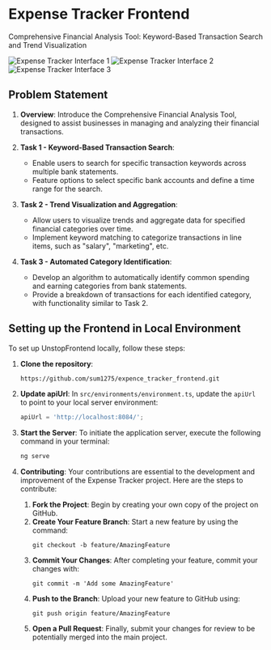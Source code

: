 
# Expense Tracker Frontend

Comprehensive Financial Analysis Tool: Keyword-Based Transaction Search and Trend Visualization

![Expense Tracker Interface 1](https://i.ibb.co/XXg9fCY/task-1.png)
![Expense Tracker Interface 2](https://i.ibb.co/Zd78p4X/task-1-3.png)
![Expense Tracker Interface 3](https://i.ibb.co/YP70DnS/task-3.png)

## Problem Statement

1. **Overview**: Introduce the Comprehensive Financial Analysis Tool, designed to assist businesses in managing and analyzing their financial transactions.

2. **Task 1 - Keyword-Based Transaction Search**:
   - Enable users to search for specific transaction keywords across multiple bank statements.
   - Feature options to select specific bank accounts and define a time range for the search.

3. **Task 2 - Trend Visualization and Aggregation**:
   - Allow users to visualize trends and aggregate data for specified financial categories over time.
   - Implement keyword matching to categorize transactions in line items, such as "salary", "marketing", etc.

4. **Task 3 - Automated Category Identification**:
   - Develop an algorithm to automatically identify common spending and earning categories from bank statements.
   - Provide a breakdown of transactions for each identified category, with functionality similar to Task 2.


## Setting up the Frontend in Local Environment

To set up UnstopFrontend locally, follow these steps:

1. **Clone the repository**:
   ```bash
   https://github.com/sum1275/expence_tracker_frontend.git
2. **Update apiUrl**:
   In `src/environments/environment.ts`, update the `apiUrl` to point to your local server environment:
   ```typescript
   apiUrl = 'http://localhost:8084/';

3. **Start the Server**:
   To initiate the application server, execute the following command in your terminal:
   ```bash
   ng serve
5. **Contributing**:
   Your contributions are essential to the development and improvement of the Expense Tracker project. Here are the steps to contribute:

   1. **Fork the Project**: Begin by creating your own copy of the project on GitHub.
   2. **Create Your Feature Branch**: Start a new feature by using the command:
      ```git
      git checkout -b feature/AmazingFeature
      ```
   3. **Commit Your Changes**: After completing your feature, commit your changes with:
      ```git
      git commit -m 'Add some AmazingFeature'
      ```
   4. **Push to the Branch**: Upload your new feature to GitHub using:
      ```git
      git push origin feature/AmazingFeature
      ```
   5. **Open a Pull Request**: Finally, submit your changes for review to be potentially merged into the main project.



   
